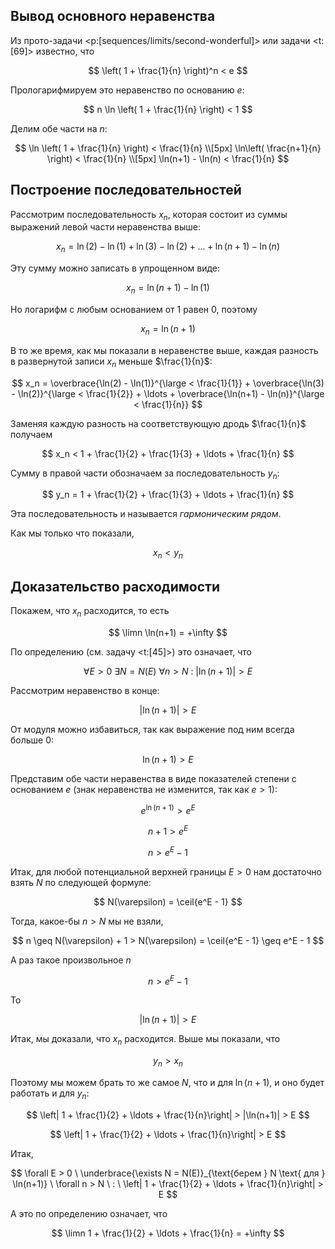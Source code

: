 ## Вывод основного неравенства

Из прото-задачи <p:[sequences/limits/second-wonderful]> или задачи <t:[69]> известно, что

$$ \left( 1 + \frac{1}{n} \right)^n < e $$

Прологарифмируем это неравенство по основанию $e$:

$$ n \ln \left( 1 + \frac{1}{n} \right) < 1 $$

Делим обе части на $n$:

$$
    \ln \left( 1 + \frac{1}{n} \right) < \frac{1}{n}
    \\[5px]
    \ln\left( \frac{n+1}{n} \right) < \frac{1}{n}
    \\[5px]
    \ln(n+1) - \ln(n) < \frac{1}{n}
$$

## Построение последовательностей

Рассмотрим последовательность $x_n$, которая состоит из суммы выражений левой части неравенства выше:

$$ x_n = \ln(2) - \ln(1) + \ln(3) - \ln(2) + \ldots + \ln(n+1) - \ln(n) $$

Эту сумму можно записать в упрощенном виде:

$$ x_n = \ln(n+1) - \ln(1) $$

Но логарифм с любым основанием от $1$ равен $0$, поэтому

$$ x_n = \ln(n+1) $$

В то же время, как мы показали в неравенстве выше, каждая разность в развернутой записи $x_n$ меньше $\frac{1}{n}$:

$$ x_n = \overbrace{\ln(2) - \ln(1)}^{\large < \frac{1}{1}} + \overbrace{\ln(3) - \ln(2)}^{\large < \frac{1}{2}} + \ldots + \overbrace{\ln(n+1) - \ln(n)}^{\large < \frac{1}{n}} $$

Заменяя каждую разность на соответствующую дродь $\frac{1}{n}$ получаем

$$ x_n < 1 + \frac{1}{2} + \frac{1}{3} + \ldots + \frac{1}{n} $$

Сумму в правой части обозначаем за последовательность $y_n$:

$$ y_n = 1 + \frac{1}{2} + \frac{1}{3} + \ldots + \frac{1}{n} $$

Эта последовательность и называется *гармоническим рядом*.

Как мы только что показали,

$$ x_n < y_n $$

## Доказательство расходимости

Покажем, что $x_n$ расходится, то есть

$$ \limn \ln(n+1) = +\infty $$

По определению (см. задачу <t:[45]>) это означает, что

$$ \forall E > 0 \ \exists N = N(E) \ \forall n > N \ : \ |\ln(n+1)| > E $$

Рассмотрим неравенство в конце:

$$ |\ln(n+1)| > E $$

От модуля можно избавиться, так как выражение под ним всегда больше $0$:

$$ \ln(n+1) > E $$

Представим обе части неравенства в виде показателей степени с основанием $e$ (знак неравенства не изменится, так как $e>1$):

$$ e^{\ln(n+1)} > e^E $$

$$ n+1 > e^E $$

$$ n > e^E - 1 $$

Итак, для любой потенциальной верхней границы $E>0$ нам достаточно взять $N$ по следующей формуле:

$$ N(\varepsilon) = \ceil{e^E - 1} $$

Тогда, какое-бы $n>N$ мы не взяли,

$$ n \geq N(\varepsilon) + 1 > N(\varepsilon) = \ceil{e^E - 1} \geq e^E - 1 $$

А раз такое произвольное $n$

$$ n > e^E - 1 $$

То

$$ |\ln(n+1)| > E $$

Итак, мы доказали, что $x_n$ расходится. Выше мы показали, что

$$ y_n > x_n $$

Поэтому мы можем брать то же самое $N$, что и для $\ln(n+1)$, и оно будет работать и для $y_n$:

$$ \left| 1 + \frac{1}{2} + \ldots + \frac{1}{n}\right| > |\ln(n+1)| > E $$

$$ \left| 1 + \frac{1}{2} + \ldots + \frac{1}{n}\right| > E $$

Итак,

$$ \forall E > 0 \ \underbrace{\exists N = N(E)}_{\text{берем } N \text{ для } \ln(n+1)} \ \forall n > N \ : \ \left| 1 + \frac{1}{2} + \ldots + \frac{1}{n}\right| > E $$

А это по определению означает, что

$$ \limn 1 + \frac{1}{2} + \ldots + \frac{1}{n} = +\infty $$
